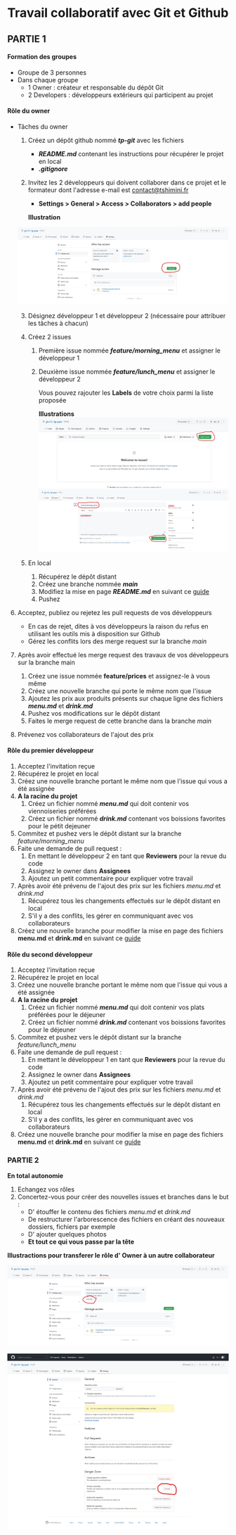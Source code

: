 # Travail collaboratif avec Git et Github
## PARTIE 1

#### Formation des groupes

- Groupe de 3 personnes
- Dans chaque groupe
  - 1 Owner : créateur et responsable du dépôt Git
  - 2 Developers : développeurs extérieurs qui participent au projet

#### Rôle du owner

- Tâches du owner
  1. Créez un dépôt github nommé ***tp-git*** avec les fichiers
     - ***README.md*** contenant les instructions pour récupérer le projet en local
     - ***.gitignore***
     
  2. Invitez les 2 développeurs qui doivent collaborer dans ce projet et le formateur dont l'adresse e-mail est contact@tshimini.fr

     - **Settings > General > Access > Collaborators > add people**

     **Illustration**

  ![Catpure ecran](./../img/jpg/access.jpg)

  3. Désignez développeur 1 et développeur 2 (nécessaire pour attribuer les tâches à chacun)

  4. Créez 2 issues

     1. Première issue nommée ***feature/morning_menu*** et assigner le développeur 1

     2. Deuxième issue nommée ***feature/lunch_menu*** et assigner le développeur 2

        Vous pouvez rajouter les **Labels** de votre choix parmi la liste proposée

        **Illustrations**
        ![issue1](./../img/jpg/issue_1.jpg)
        ![issue2](./../img/jpg/issue_2.jpg)

  5. En local

     1. Récupérez le dépôt distant
     2. Créez une branche nommée ***main*** 
     3. Modifiez la mise en page ***README.md*** en suivant ce [guide ](https://docs.framasoft.org/fr/grav/markdown.html)
     4. Pushez
  
6. Acceptez, publiez ou rejetez les pull requests de vos développeurs
  
   - En cas de rejet, dites à vos développeurs la raison du refus en utilisant les outils mis à disposition sur Github
   - Gérez les conflits lors des merge request sur la branche *main*
  
7. Après avoir effectué les merge request des travaux de vos développeurs sur la branche main
  
   1. Créez une issue nommée **feature/prices** et assignez-le à vous même
   2. Créez une nouvelle branche qui porte le même nom que l'issue
   3. Ajoutez les prix aux produits présents sur chaque ligne des fichiers ***menu.md*** et ***drink.md***
   4. Pushez vos modifications sur le dépôt distant
   5. Faites le merge request de cette branche dans la branche *main*
  
8. Prévenez vos collaborateurs de l'ajout des prix

#### Rôle du premier développeur

1. Acceptez l'invitation reçue 
2. Récupérez le projet en local
3. Créez une nouvelle branche portant le même nom que l'issue qui vous a été assignée
4. **A la racine du projet**
   1. Créez un fichier nommé ***menu.md*** qui doit contenir vos viennoiseries préférées
   2. Créez un fichier nommé  ***drink.md*** contenant vos boissions favorites pour le pétit dejeuner 
5. Commitez et pushez vers le dépôt distant sur la branche *feature/morning_menu*
6. Faite une demande de pull request :
   1. En mettant le développeur 2 en tant que  **Reviewers** pour la revue du code
   2. Assignez le owner dans **Assignees**
   3. Ajoutez un petit commentaire pour expliquer votre travail
7. Après avoir été prévenu de l'ajout des prix sur les fichiers *menu.md* et *drink.md*
   1. Récupérez tous les changements effectués sur le dépôt distant en local
   2. S'il y a des conflits, les gérer en communiquant avec vos collaborateurs
8. Créez une nouvelle branche pour modifier la mise en page  des fichiers **menu.md**  et **drink.md** en suivant ce [guide ](https://docs.framasoft.org/fr/grav/markdown.html)

#### Rôle du second développeur

1. Acceptez l'invitation reçue 
2. Récupérez le projet en local
3. Créez une nouvelle branche portant le même nom que l'issue qui vous a été assignée
4. **A la racine du projet**
   1. Créez un fichier nommé ***menu.md*** qui doit contenir vos plats préférées pour le déjeuner
   2. Créez un fichier nommé  ***drink.md*** contenant vos boissions favorites pour le déjeuner 
5. Commitez et pushez vers le dépôt distant sur la branche *feature/lunch_menu*
6. Faite une demande de pull request :
   1. En mettant le développeur 1 en tant que  **Reviewers** pour la revue du code
   2. Assignez le owner dans **Assignees**
   3. Ajoutez un petit commentaire pour expliquer votre travail
7. Après avoir été prévenu de l'ajout des prix sur les fichiers *menu.md* et *drink.md*
   1. Récupérez tous les changements effectués sur le dépôt distant en local
   2. S'il y a des conflits, les gérer en communiquant avec vos collaborateurs
8. Créez une nouvelle branche pour modifier la mise en page  des fichiers **menu.md**  et **drink.md** en suivant ce [guide ](https://docs.framasoft.org/fr/grav/markdown.html)

### PARTIE 2

**En total autonomie**

1. Echangez vos rôles
2. Concertez-vous pour créer des nouvelles issues et branches dans le but  : 
   - D' étouffer le contenu des fichiers *menu.md* et *drink.md* 
   - De restructurer l'arborescence des fichiers en créant des nouveaux dossiers, fichiers par exemple
   - D' ajouter quelques photos
   - **Et tout ce qui vous passe par la tête**

**Illustractions pour transferer le rôle d' Owner à un autre collaborateur**

![image](../img/jpg/transfer_owner1.jpg)

![image](../img/jpg/transfer_owner2.jpg)